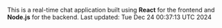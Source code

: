 This is a real-time chat application built using **React** for the frontend and **Node.js** for the backend.
Last updated: Tue Dec 24 00:37:13 UTC 2024
